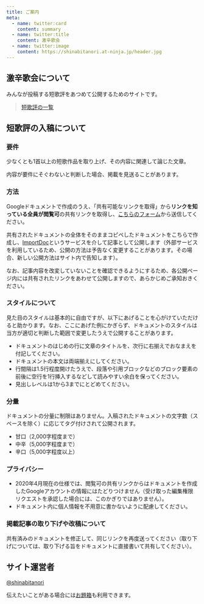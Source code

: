 ```yaml
---
title: ご案内
meta: 
  - name: twitter:card
    content: summary
  - name: twitter:title
    content: 激辛歌会
  - name: twitter:image
    content: https://shinabitanori.at-ninja.jp/header.jpg
---
```


## 激辛歌会について

みんなが投稿する短歌評をあつめて公開するためのサイトです。

> [短歌評の一覧](/contents)

## 短歌評の入稿について

### 要件

少なくとも1首以上の短歌作品を取り上げ、その内容に関連して論じた文章。

内容が要件にそぐわないと判断した場合、掲載を見送ることがあります。

### 方法

Googleドキュメントで作成のうえ、「共有可能なリンクを取得」から**リンクを知っている全員が閲覧可**の共有リンクを取得し、[こちらのフォーム](https://forms.gle/2617rek49nzebcmL9)から送信してください。

共有されたドキュメントの全体をそのままコピペしたドキュメントをこちらで作成し、[ImportDoc](https://importdoc.com/)というサービスを介して記事として公開します（外部サービスを利用しているため、公開の方法は予告なく変更することがあります。その場合、新しい公開方法はサイト内で告知します）。

なお、記事内容を改変していないことを確認できるようにするため、各公開ページ内には共有されたリンクをあわせて公開しますので、あらかじめご承知おきください。

### スタイルについて

見た目のスタイルは基本的に自由ですが、以下にあげることを心がけていただけると助かります。なお、ここにあげた例にかぎらず、ドキュメントのスタイルは当方が適切と判断した範囲で変更したうえで公開することがあります。

- ドキュメントのはじめの行に文章のタイトルを、次行に右揃えでおなまえを付記してください。
- ドキュメントの本文は両端揃えにしてください。
- 行間隔は1.5行程度開けたうえで、段落や引用ブロックなどのブロック要素の前後に空行を1行挿入するなどして読みやすい余白を保ってください。
- 見出しレベルは1から3までにとどめてください。

### 分量

ドキュメントの分量に制限はありません。入稿されたドキュメントの文字数（スペースを除く）に応じてタグ付けされて公開されます。

- 甘口（2,000字程度まで）
- 中辛（5,000字程度まで）
- 辛口（5,000字程度以上）

### プライバシー

- 2020年4月現在の仕様では、閲覧可の共有リンクからはドキュメントを作成したGoogleアカウントの情報にはたどりつけません（受け取った編集権限リクエストを承認した場合には、このかぎりではありません）。
- ドキュメント内に個人情報を不用意に書かないように配慮してください。

### 掲載記事の取り下げや改稿について

共有済みのドキュメントを修正して、同じリンクを再度送ってください（取り下げについては、取り下げる旨をドキュメントに直接書いて共有してください）。

## サイト運営者

[@shinabitanori](https://twitter.com/shinabitanori)

伝えたいことがある場合には[お題箱](https://www.mottohomete.net/shinabitanori)も利用できます。

<Jssocials />
